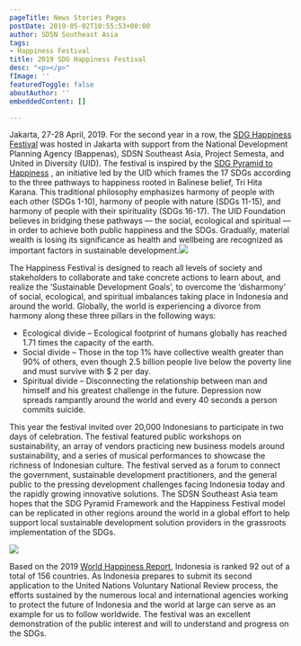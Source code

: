 ```yaml
---
pageTitle: News Stories Pages
postDate: 2019-05-02T10:55:53+00:00
author: SDSN Southeast Asia
tags:
- Happiness Festival
title: 2019 SDG Happiness Festival
desc: "<p></p>"
fImage: ''
featuredToggle: false
aboutAuthor: ''
embeddedContent: []

---
```

Jakarta, 27-28 April, 2019. For the second year in a row, the [SDG Happiness Festival](https://www.happinessfestival.id/) was hosted in Jakarta with support from the National Development Planning Agency (Bappenas), SDSN Southeast Asia, Project Semesta, and United in Diversity (UID). The festival is inspired by the [SDG Pyramid to Happiness](http://www.sdgpyramid.org/) , an initiative led by the UID which frames the 17 SDGs according to the three pathways to happiness rooted in Balinese belief, Tri Hita Karana. This traditional philosophy emphasizes harmony of people with each other (SDGs 1-10), harmony of people with nature (SDGs 11-15), and harmony of people with their spirituality (SDGs 16-17). The UID Foundation believes in bridging these pathways — the social, ecological and spiritual — in order to achieve both public happiness and the SDGs. Gradually, material wealth is losing its significance as health and wellbeing are recognized as important factors in sustainable development.![](/uploads/happiness-festival-sdg-boxes.jpg)

The Happiness Festival is designed to reach all levels of society and stakeholders to collaborate and take concrete actions to learn about, and realize the ‘Sustainable Development Goals’, to overcome the ‘disharmony’ of social, ecological, and spiritual imbalances taking place in Indonesia and around the world. Globally, the world is experiencing a divorce from harmony along these three pillars in the following ways:

* Ecological divide – Ecological footprint of humans globally has reached 1.71 times the capacity of the earth.
* Social divide – Those in the top 1% have collective wealth greater than 90% of others, even though 2.5 billion people live below the poverty line and must survive with $ 2 per day.
* Spiritual divide – Disconnecting the relationship between man and himself and his greatest challenge in the future. Depression now spreads rampantly around the world and every 40 seconds a person commits suicide.

This year the festival invited over 20,000 Indonesians to participate in two days of celebration. The festival featured public workshops on sustainability, an array of vendors practicing new business models around sustainability, and a series of musical performances to showcase the richness of Indonesian culture. The festival served as a forum to connect the government, sustainable development practitioners, and the general public to the pressing development challenges facing Indonesia today and the rapidly growing innovative solutions. The SDSN Southeast Asia team hopes that the SDG Pyramid Framework and the Happiness Festival model can be replicated in other regions around the world in a global effort to help support local sustainable development solution providers in the grassroots implementation of the SDGs.

![](/uploads/happinessfestival-2019.jpg)

Based on the 2019 [World Happiness Report](https://worldhappiness.report/ed/2019/), Indonesia is ranked 92 out of a total of 156 countries. As Indonesia prepares to submit its second application to the United Nations Voluntary National Review process, the efforts sustained by the numerous local and international agencies working to protect the future of Indonesia and the world at large can serve as an example for us to follow worldwide. The festival was an excellent demonstration of the public interest and will to understand and progress on the SDGs.